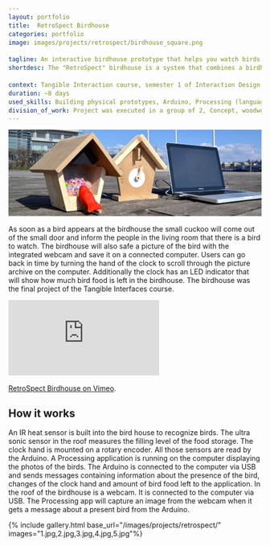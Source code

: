```yaml
---
layout: portfolio
title:  RetroSpect Birdhouse
categories: portfolio
image: images/projects/retrospect/birdhouse_square.png

tagline: An interactive birdhouse prototype that helps you watch birds and keep memories 
shortdesc: The "RetroSpect" birdhouse is a system that combines a birdhouse for the garden with a cuckoo clock in the living room. The clock will notify the user about arriving birds and keep pictures of them. The chronological picture collection can be traversed by spinning the hand of the clock back or forward.

context: Tangible Interaction course, semester 1 of Interaction Design & Methodologies Master
duration: ~8 days
used_skills: Building physical prototypes, Arduino, Processing (language)
division_of_work: Project was executed in a group of 2, Concept, woodworking and electronics were done by both of us, programming was done by me
---
```



<div class="images">
    <a href="/images/projects/retrospect/long.jpg">
        <img src="/images/projects/retrospect/long.jpg" class="full-width">
    </a>
</div>

As soon as a bird appears at the birdhouse the small cuckoo will come out of the small door and inform the people in the living room that there is a bird to watch. The birdhouse will also safe a picture of the bird with the integrated webcam and save it on a connected computer. Users can go back in time by turning the hand of the clock to scroll through the picture archive on the computer. Additionally the clock has an LED indicator that will show how much bird food is left in the birdhouse. The birdhouse was the final project of the Tangible Interfaces course.

<iframe src="https://player.vimeo.com/video/76945760?h=d182b11bd1" class="vimeo" frameborder="0" allow="autoplay; fullscreen; picture-in-picture" allowfullscreen></iframe>
<p><a href="https://vimeo.com/76945760">RetroSpect Birdhouse on Vimeo</a>.</p>

## How it works
An IR heat sensor is built into the bird house to recognize birds. The ultra sonic sensor in the roof measures the filling level of the food storage. The clock hand is mounted on a rotary encoder. All those sensors are read by the Arduino. A Processing application is running on the computer displaying the photos of the birds. The Arduino is connected to the computer via USB and sends messages containing information about the presence of the bird, changes of the clock hand and amount of bird food left to the application. In the roof of the birdhouse is a webcam. It is connected to the computer via USB. The Processing app will capture an image from the webcam when it gets a message about a present bird from the Arduino.

{% include gallery.html base_url="/images/projects/retrospect/"
                        images="1.jpg,2.jpg,3.jpg,4.jpg,5.jpg"%}